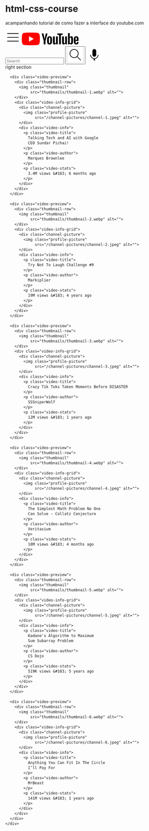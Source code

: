 # html-css-course
acampanhando tutorial de como fazer a interface do youtube.com

<!DOCTYPE html>
<html>
  <head>
    <title>Youtube.com Clone</title>
    <link rel="preconnect" href="https://fonts.googleapis.com">
    <link rel="preconnect" href="https://fonts.gstatic.com" crossorigin>
    <link href="https://fonts.googleapis.com/css2?family=Montserrat:wght@900&family=Open+Sans:ital,wght@0,400;0,700;1,400&family=Roboto:wght@400;500;700&display=swap" rel="stylesheet">
    <link rel="stylesheet" href="style/general.css">
    <link rel="stylesheet" href="style/header.css">
    <link rel="stylesheet" href="style/video.css">
  <body>
    <div class=""></div>
    <div class="header">
      <div class="left-section">
        <img class="hamburger-menu" src="icons/hamburger-menu.svg" alt="">
        <img class="youtube-logo" src="icons/youtube-logo.svg" alt="">
      </div>
      <div class="middle-section">
        <input class="search-bar" type="text" 
          placeholder="Search"> 
        <button class="search-button">
          <img class="search-icon" src="icons/search.svg" alt="">
        </button>
        <img class="voice-search-icon" src="icons/voice-search-icon.svg" alt="">
      </div>
      <div class="right-section">
        right section
     </div>
    </div>
    <div class="video-grid">

      <div class="video-preview">
        <div class="thumbnail-row">
          <img class="thumbnail"
               src="thumbnails/thumbnail-1.webp" alt="">
        </div>
        <div class="video-info-grid">
          <div class="channel-picture">
            <img class="profile-picture"
                 src="/channel-pictures/channel-1.jpeg" alt="">
          </div>
          <div class="video-info">
            <p class="video-title">
              Talking Tech and AI with Google 
              CEO Sundar Pichai!
            </p>
            <p class="video-author">
              Marques Brownlee
            </p>
            <p class="video-stats">
              3.4M views &#183; 6 months ago
            </p> 
          </div>
        </div>
      </div>

      <div class="video-preview">
        <div class="thumbnail-row">
          <img class="thumbnail"
               src="thumbnails/thumbnail-2.webp" alt="">
        </div>
        <div class="video-info-grid">
          <div class="channel-picture">
            <img class="profile-picture"
                 src="/channel-pictures/channel-2.jpeg" alt="">
          </div>
          <div class="video-info">
            <p class="video-title">
              Try Not To Laugh Challenge #9
            </p>
            <p class="video-author">
              Markiplier
            </p>
            <p class="video-stats">
              19M views &#183; 4 years ago
            </p>
          </div>
        </div>
      </div>
    
      <div class="video-preview">
        <div class="thumbnail-row">
          <img class="thumbnail" 
               src="thumbnails/thumbnail-3.webp" alt="">
        </div>
        <div class="video-info-grid">
          <div class="channel-picture">
            <img class="profile-picture" 
                 src="/channel-pictures/channel-3.jpeg" alt="">
          </div>
          <div class="video-info">
            <p class="video-title">
              Crazy Tik Toks Taken Moments Before DISASTER
            </p>
            <p class="video-author">
              SSSniperWolf
            </p>
            <p class="video-stats">
              12M views &#183; 1 years ago
            </p> 
          </div>
        </div>
      </div>

      <div class="video-preview">
        <div class="thumbnail-row">
          <img class="thumbnail" 
               src="thumbnails/thumbnail-4.webp" alt="">
        </div>
        <div class="video-info-grid">
          <div class="channel-picture">
            <img class="profile-picture"
                 src="/channel-pictures/channel-4.jpeg" alt="">
          </div>
          <div class="video-info">
            <p class="video-title">
              The Simplest Math Problem No One 
              Can Solve - Collatz Conjecture 
            </p>
            <p class="video-author">
              Veritasium
            </p>
            <p class="video-stats">
              18M views &#183; 4 months ago
            </p>
          </div>
        </div>
      </div>
  
      <div class="video-preview">
        <div class="thumbnail-row">
          <img class="thumbnail"
               src="thumbnails/thumbnail-5.webp" alt="">
        </div>
        <div class="video-info-grid">
          <div class="channel-picture">
            <img class="profile-picture" 
                 src="/channel-pictures/channel-5.jpeg" alt="">
          </div>
          <div class="video-info">
            <p class="video-title">
              Kadane's Algorithm to Maximum 
              Sum Subarray Problem
            </p>
            <p class="video-author">
              CS Dojo
            </p>
            <p class="video-stats">
              519K views &#183; 5 years ago
            </p> 
          </div>
        </div>
      </div>

      <div class="video-preview">
        <div class="thumbnail-row">
          <img class="thumbnail"
               src="thumbnails/thumbnail-6.webp" alt="">
        </div>
        <div class="video-info-grid">
          <div class="channel-picture">
            <img class="profile-picture"
                 src="/channel-pictures/channel-6.jpeg" alt="">
          </div>
          <div class="video-info">
            <p class="video-title">
              Anything You Can Fit In The Circle
              I’ll Pay For 
            </p>
            <p class="video-author">
              MrBeast
            </p>
            <p class="video-stats">
              141M views &#183; 1 years ago
            </p>
          </div>
        </div>
      </div>
    </div>
  </body>
  </head>
</html>
